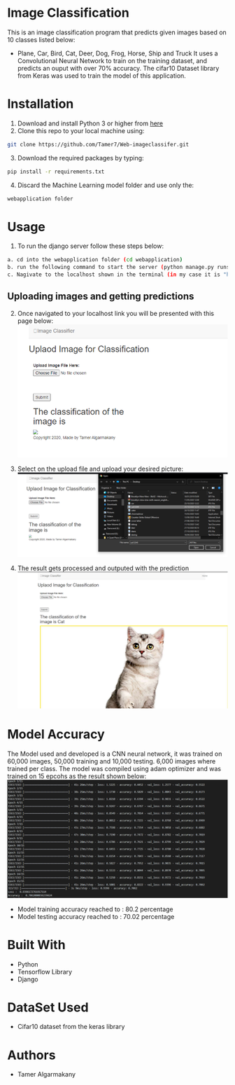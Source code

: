 # Image Classification

This is an image classification program that predicts given images based on 10 classes listed below:
- Plane, Car, Bird, Cat, Deer, Dog, Frog, Horse, Ship and Truck
It uses a Convolutional Neural Network to train on the training dataset, 
and predicts an ouput with over 70% accuracy.
The cifar10 Dataset library from Keras was used to train the model of this application.


# Installation
 1. Download and install Python 3 or higher from <a href="https://www.python.org/downloads/">here</a>
 2. Clone this repo to your local machine using:
  ```bash
 git clone https://github.com/Tamer7/Web-imageclassifer.git
 ```
 3. Download the required packages by typing:
 ```bash
pip install -r requirements.txt
```
 4. Discard the Machine Learning model folder and use only the:
 ```bash
webapplication folder
```



# Usage
 1. To run the django server follow these steps below:
 ```bash
a. cd into the webapplication folder (cd webapplication)
b. run the following command to start the server (python manage.py runserver)
c. Nagivate to the localhost shown in the terminal (in my case it is "http://127.0.0.1:8000/")

```

## Uploading images and getting predictions
2. Once navigated to your localhost link you will be presented with this page below:
 ![](/Images/index_image.PNG)
 
3. Select on the upload file and upload your desired picture:
 ![](/Images/upload_image.PNG)
 
4. The result gets processed and outputed with the prediction
 ![](/Images/prediction_image.PNG)



# Model Accuracy
The Model used and developed is a CNN neural network, it was trained on 60,000 images, 50,000 training and 10,000 testing.
6,000 images where trained per class. 
The model was compiled using adam optimizer and was trained on 15 epcohs as the result shown below:
 ![](/Images/model_training_image_15_epochs.PNG)
 
 - Model training accuracy reached to : 80.2 percentage
 - Model testing accuracy reached to : 70.02 percentage

  




# Built With

- Python 
- Tensorflow Library
- Django

# DataSet Used
- Cifar10 dataset from the keras library




# Authors

- Tamer Algarmakany











        

 
 
 
 
 
        
